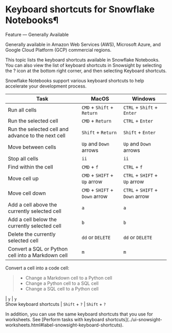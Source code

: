 # Keyboard shortcuts for Snowflake Notebooks¶

Feature — Generally Available

Generally available in Amazon Web Services (AWS), Microsoft Azure, and Google
Cloud Platform (GCP) commercial regions.

This topic lists the keyboard shortcuts available in Snowflake Notebooks. You
can also view the list of keyboard shortcuts in Snowsight by selecting the ?
icon at the bottom right corner, and then selecting Keyboard shortcuts.

Snowflake Notebooks support various keyboard shortcuts to help accelerate your
development process.

Task | MacOS | Windows  
---|---|---  
Run all cells | `CMD` \+ `Shift` \+ `Return` | `CTRL` \+ `Shift` \+ `Enter`  
Run the selected cell | `CMD` \+ `Return` | `CTRL` \+ `Enter`  
Run the selected cell and advance to the next cell | `Shift` \+ `Return` | `Shift` \+ `Enter`  
Move between cells | `Up` and `Down` arrows | `Up` and `Down` arrows  
Stop all cells | `ii` | `ii`  
Find within the cell | `CMD` \+ `f` | `CTRL` \+ `f`  
Move cell up | `CMD` \+ `SHIFT` \+ `Up` arrow | `CTRL` \+ `SHIFT` \+ `Up` arrow  
Move cell down | `CMD` \+ `SHIFT` \+ `Down` arrow | `CTRL` \+ `SHIFT` \+ `Down` arrow  
Add a cell above the currently selected cell | `a` | `a`  
Add a cell below the currently selected cell | `b` | `b`  
Delete the currently selected cell | `dd` or `DELETE` | `dd` or `DELETE`  
Convert a SQL or Python cell into a Markdown cell | `m` | `m`  
Convert a cell into a code cell:

>   * Change a Markdown cell to a Python cell
>   * Change a Python cell to a SQL cell
>   * Change a SQL cell to a Python cell
>

| `y` | `y`  
Show keyboard shortcuts | `Shift` \+ `?` | `Shift` \+ `?`  
  
In addition, you can use the same keyboard shortcuts that you use for
worksheets. See [Perform tasks with keyboard shortcuts](../ui-snowsight-
worksheets.html#label-snowsight-keyboard-shortcuts).

